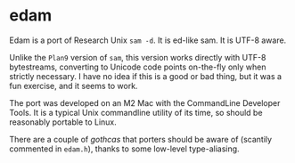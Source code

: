 # edam
Edam is a port of Research Unix `sam -d`. It is ed-like sam. It is UTF-8 aware.

Unlike the `Plan9` version of `sam`, this version works directly with UTF-8 bytestreams,
converting to Unicode code points on-the-fly only when strictly necessary. I have no
idea if this is a good or bad thing, but it was a fun exercise, and it seems to work.

The port was developed on an M2 Mac with the CommandLine Developer Tools. It is
a typical Unix commandline utility of its time, so should be reasonably portable
to Linux.

There are a couple of _gothcas_ that porters should be aware of (scantily commented in `edam.h`),
thanks to some low-level type-aliasing.
